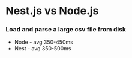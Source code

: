 # Nest.js vs Node.js

### Load and parse a large csv file from disk

- Node - avg 350-450ms
- Nest - avg 350-500ms
